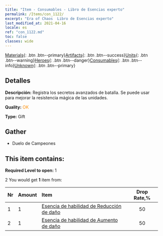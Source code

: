 ```yaml
---
title: "Item - Consumables - Libro de Esencias experto"
permalink: /Items/con_1122/
excerpt: "Era of Chaos  Libro de Esencias experto"
last_modified_at: 2021-04-16
locale: es
ref: "con_1122.md"
toc: false
classes: wide
---
```

 [Materials](/es/Items/){: .btn .btn--primary}[Artifacts](/es/Items/Artifacts/){: .btn .btn--success}[Units](/es/Items/Units/){: .btn .btn--warning}[Heroes](/es/Items/Heroes/){: .btn .btn--danger}[Consumables](/es/Items/Consumables/){: .btn .btn--info}[Unknown](/es/Items/Unknown/){: .btn .btn--primary}

## Detalles
 **Descripción:** Registra los secretos avanzados de batalla. Se puede usar para mejorar la resistencia mágica de las unidades.

 **Quality:** <span style="color: #FF8C00">OK</span>

 **Type:** Gift

## Gather

*    Duelo de Campeones 

## This item contains:

 **Required Level to open:** 1

 2 You would get **1** item  from:

  | Nr | Amount |     Item    | Drop Rate,% |
  |:---|:-------|:------------|:---------:|
  | 1 | 1 | [Esencia de habilidad de Reducción de daño](/es/Items/con_1116/) | 50 | 
  | 2 | 1 | [Esencia de habilidad de Aumento de daño](/es/Items/con_1117/) | 50 | 
